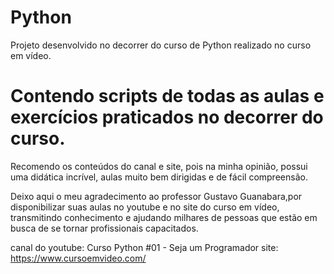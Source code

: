 # Python
Projeto desenvolvido no decorrer do curso de Python realizado no curso em vídeo. 

# Contendo scripts de todas as aulas e exercícios praticados no decorrer do curso.
 
Recomendo os conteúdos do canal e site, pois na minha opinião, possui uma didática incrível, aulas muito bem dirigidas e de fácil compreensão.
 
Deixo aqui o meu agradecimento ao professor Gustavo Guanabara,por disponibilizar suas aulas no youtube e no site do curso em vídeo, transmitindo conhecimento e ajudando milhares de pessoas que estão em busca de se tornar profissionais capacitados.

canal do youtube: Curso Python #01 - Seja um Programador
site: https://www.cursoemvideo.com/
